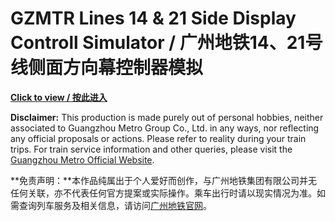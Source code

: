# GZMTR Lines 14 & 21 Side Display Controll Simulator / 广州地铁14、21号线侧面方向幕控制器模拟

**[Click to view / 按此进入](https://ytx21cn.github.io/GZMTR-lines-14-21-side-display-controller/)**

**Disclaimer:** This production is made purely out of personal hobbies, neither associated to Guangzhou Metro Group Co., Ltd. in any ways, nor reflecting any official proposals or actions. Please refer to reality during your train trips. For train service information and other queries, please visit the [Guangzhou Metro Official Website](https://www.gzmtr.com).

**免责声明：**本作品纯属出于个人爱好而创作，与广州地铁集团有限公司并无任何关联，亦不代表任何官方提案或实际操作。乘车出行时请以现实情况为准。如需查询列车服务及相关信息，请访问[广州地铁官网](https://www.gzmtr.com)。
